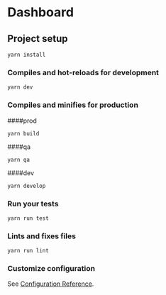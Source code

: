 # Dashboard

## Project setup
```
yarn install
```

### Compiles and hot-reloads for development
```
yarn dev
```

### Compiles and minifies for production
####prod
```
yarn build
```
####qa
```
yarn qa
```
####dev
```
yarn develop
```
### Run your tests
```
yarn run test
```

### Lints and fixes files
```
yarn run lint
```

### Customize configuration
See [Configuration Reference](https://cli.vuejs.org/config/).
